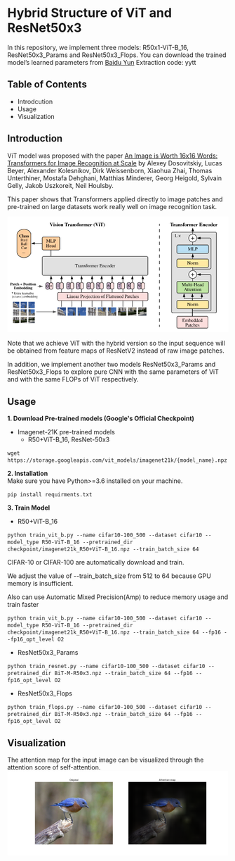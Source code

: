 Hybrid Structure of ViT and ResNet50x3
===========
In this repository, we implement three models: R50x1-ViT-B_16, ResNet50x3_Params and ResNet50x3_Flops.
You can download the trained model’s learned parameters from [Baidu Yun](https://pan.baidu.com/s/1pGI4YGtXugMtZ5F4LYYQ7Q#list/path=%2Fmodel_params)  Extraction code: yytt

Table of Contents
---------
* Introdcution
* Usage
* Visualization

Introduction
-------
ViT model was proposed with the paper [An Image is Worth 16x16 Words: Transformers for Image Recognition at Scale](https://arxiv.org/abs/2010.11929) by Alexey Dosovitskiy, Lucas Beyer, Alexander Kolesnikov, Dirk Weissenborn, Xiaohua Zhai, Thomas Unterthiner, Mostafa Dehghani, Matthias Minderer, Georg Heigold, Sylvain Gelly, Jakob Uszkoreit, Neil Houlsby.<br>

This paper shows that Transformers applied directly to image patches and pre-trained on large datasets work really well on image recognition task.

![](https://github.com/hanluyt/ViT_pytorch_assignment/raw/main/Image/figure1.png)

Note that we achieve ViT with the hybrid version so the input sequence will be obtained from feature maps of ResNetV2 instead of raw image patches.

In addition, we implement another two models ResNet50x3_Params and ResNet50x3_Flops to explore pure CNN with the same parameters of ViT and with the same FLOPs of ViT respectively.

Usage
-----
**1. Download Pre-trained models (Google's Official Checkpoint)**
* Imagenet-21K pre-trained models
  *  R50+ViT-B_16, ResNet-50x3
 ```
 wget https://storage.googleapis.com/vit_models/imagenet21k/{model_name}.npz
 ```
**2. Installation** <br>
Make sure you have Python>=3.6 installed on your machine.
 ```
pip install requirments.txt
 ```
 **3. Train Model** <br>
 * R50+ViT-B_16
  ```
  python train_vit_b.py --name cifar10-100_500 --dataset cifar10 --model_type R50-ViT-B_16 --pretrained_dir checkpoint/imagenet21k_R50+ViT-B_16.npz --train_batch_size 64
 ```
 CIFAR-10 or CIFAR-100 are automatically download and train.
 
 We adjust the value of --train_batch_size from 512 to 64 because GPU memory is insufficient.
 
 Also can use Automatic Mixed Precision(Amp) to reduce memory usage and train faster
   ```
  python train_vit_b.py --name cifar10-100_500 --dataset cifar10 --model_type R50-ViT-B_16 --pretrained_dir checkpoint/imagenet21k_R50+ViT-B_16.npz --train_batch_size 64 --fp16 --fp16_opt_level O2
 ```
 *  ResNet50x3_Params
  ```
  python train_resnet.py --name cifar10-100_500 --dataset cifar10 --pretrained_dir BiT-M-R50x3.npz --train_batch_size 64 --fp16 --fp16_opt_level O2
 ```
 *  ResNet50x3_Flops
   ```
  python train_flops.py --name cifar10-100_500 --dataset cifar10 --pretrained_dir BiT-M-R50x3.npz --train_batch_size 64 --fp16 --fp16_opt_level O2
 ```
 Visualization
 ------
 The attention map for the input image can be visualized through the attention score of self-attention.
 ![](https://github.com/hanluyt/ViT_pytorch_assignment/raw/main/Image/attention.png)
 
 
